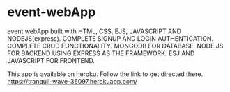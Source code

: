 # event-webApp
event webApp built with HTML, CSS, EJS, JAVASCRIPT AND NODEJS(express). 
COMPLETE SIGNUP AND LOGIN AUTHENTICATION.
COMPLETE CRUD FUNCTIONALITY.
MONGODB FOR DATABASE.
NODE.JS FOR BACKEND USING EXPRESS AS THE FRAMEWORK.
ESJ AND JAVASCRIPT FOR FRONTEND.


This app is available on heroku. Follow the link to get directed there.
https://tranquil-wave-36097.herokuapp.com/ 
